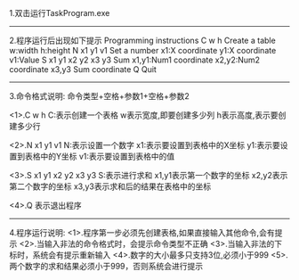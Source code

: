 1.双击运行TaskProgram.exe

-----------------------------------------------------------------------------------------------------------------------------

2.程序运行后出现如下提示
Programming instructions
C w h                  Create a table      w:width  h:height
N x1 y1 v1             Set a number        x1:X coordinate  y1:X coordinate v1:Value
S x1 y1 x2 y2 x3 y3    Sum                 x1,y1:Num1 coordinate x2,y2:Num2 coordinate x3,y3 Sum coordinate
Q                      Quit

-----------------------------------------------------------------------------------------------------------------------------

3.命令格式说明:
命令类型+空格+参数1+空格+参数2

<1>.C w h
    C:表示创建一个表格    w表示宽度,即要创建多少列     h表示高度,表示要创建多少行

<2>.N x1 y1 v1
    N:表示设置一个数字    x1:表示要设置到表格中的X坐标     y1:表示要设置到表格中的Y坐标    v1:表示要设置到表格中的值

<3>.S x1 y1 x2 y2 x3 y3
    S:表示进行求和        x1,y1表示第一个数字的坐标   x2,y2表示第二个数字的坐标   x3,y3表示求和后的结果在表格中的坐标

<4>.Q   表示退出程序

-----------------------------------------------------------------------------------------------------------------------------

4.程序运行说明:
  <1>.程序第一步必须先创建表格,如果直接输入其他命令,会有提示
  <2>.当输入非法的命令格式时，会提示命令类型不正确
  <3>.当输入非法的下标时，系统会有提示重新输入
  <4>.数字的大小最多只支持3位,必须小于999
  <5>.两个数字的求和结果必须小于999，否则系统会进行提示
